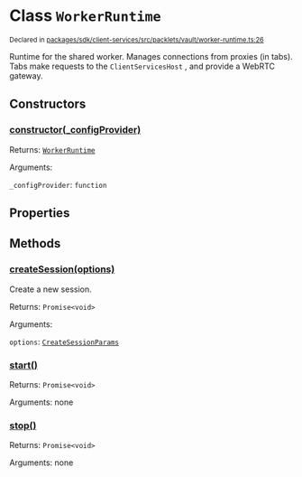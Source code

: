 # Class `WorkerRuntime`
<sub>Declared in [packages/sdk/client-services/src/packlets/vault/worker-runtime.ts:26](https://github.com/dxos/protocols/blob/main/packages/sdk/client-services/src/packlets/vault/worker-runtime.ts#L26)</sub>


Runtime for the shared worker.
Manages connections from proxies (in tabs).
Tabs make requests to the  `ClientServicesHost` , and provide a WebRTC gateway.

## Constructors
### [constructor(_configProvider)](https://github.com/dxos/protocols/blob/main/packages/sdk/client-services/src/packlets/vault/worker-runtime.ts#L35)


Returns: <code>[WorkerRuntime](/api/@dxos/client-services/classes/WorkerRuntime)</code>

Arguments: 

`_configProvider`: <code>function</code>

## Properties

## Methods
### [createSession(options)](https://github.com/dxos/protocols/blob/main/packages/sdk/client-services/src/packlets/vault/worker-runtime.ts#L69)


Create a new session.

Returns: <code>Promise&lt;void&gt;</code>

Arguments: 

`options`: <code>[CreateSessionParams](/api/@dxos/client-services/types/CreateSessionParams)</code>
### [start()](https://github.com/dxos/protocols/blob/main/packages/sdk/client-services/src/packlets/vault/worker-runtime.ts#L39)


Returns: <code>Promise&lt;void&gt;</code>

Arguments: none
### [stop()](https://github.com/dxos/protocols/blob/main/packages/sdk/client-services/src/packlets/vault/worker-runtime.ts#L61)


Returns: <code>Promise&lt;void&gt;</code>

Arguments: none
